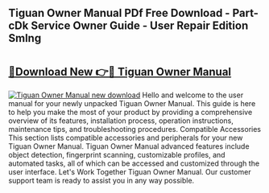 ## Tiguan Owner Manual PDf Free Download - Part-cDk Service Owner Guide - User Repair Edition Smlng

# <h2><a href="http://bc74913.oget.top/?id=Tiguan+Owner+Manual">🔗Download New 👉🔴 Tiguan Owner Manual</a></h2>

[![Tiguan Owner Manual new download](https://i.imgur.com/5g1atiW.png)](http://bc74913.oget.top/?id=Tiguan+Owner+Manual)
Hello and welcome to the user manual for your newly unpacked Tiguan Owner Manual. This guide is here to help you make the most of your product by providing a comprehensive overview of its features, installation process, operation instructions, maintenance tips, and troubleshooting procedures. Compatible Accessories This section lists compatible accessories and peripherals for your new Tiguan Owner Manual. Tiguan Owner Manual advanced features include object detection, fingerprint scanning, customizable profiles, and automated tasks, all of which can be accessed and customized through the user interface. Let's Work Together Tiguan Owner Manual. Our customer support team is ready to assist you in any way possible.
